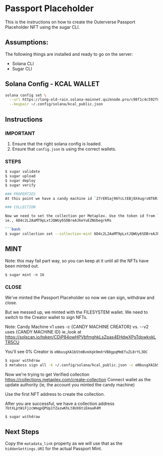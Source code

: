 # Passport Placeholder

This is the instructions on how to create the Outerverse Passport Placeholder NFT
using the sugar CLI.

## Assumptions:
The following things are installed and ready to go on the server:
- Solana CLI
- Sugar CLI

## Solana Config - KCAL WALLET

```bash
solana config set \
  --url https://long-old-rain.solana-mainnet.quiknode.pro/c98f1c4c592f8fa10569d624c807bf2dbc0ec790/ \
  --keypair ~/.config/solana/kcal_public.json
```

## Instructions

### IMPORTANT
1. Ensure that the right solana config is loaded.
1. Ensure that `config.json` is using the correct wallets.

### STEPS

```bash
$ sugar validate
$ sugar upload
$ sugar deploy
$ sugar verify

### PROPERTIES
At this point we have a candy machine id `27rERSaj96YcLtEBj8X4ugrsNT6Ricuk71ZECHdcKwN9` 

### COLLECTION

Now we need to set the collection per Metaplex. Use the token id from `art_storm_collection`
ie., 6D4c2L2AaMT9pLxtJQWUy6SDBreAJkeYuEZNUbegrkMs

```bash
$ sugar collection set --collection-mint 6D4c2L2AaMT9pLxtJQWUy6SDBreAJkeYuEZNUbegrkMs
```

## MINT

Note: this may fail part way, so you can keep at it until all the NFTs have been minted out.
```
$ sugar mint -n 16
```

### CLOSE

We've minted the Passport Placeholder so now we can sign, withdraw and close.

But we messed up, we minted with the FILESYSTEM wallet.  We need to switch to the Creator wallet to sign NFTs.

Note: Candy Machine v1 uses -c {CANDY MACHINE CREATOR} vs. --v2 uses {CANDY MACHINE ID}
ie.,look at https://solscan.io/token/CDjP84owHPVbfmghkLsZpas4EHdwXPsTdswkxkLTR5CU

You'll see 0% Creator is `eNbusgXA1bStmBvmXqk9mdrVB8gpqMmEfuZL8rYL3DC`

```bash
$ sguar withdraw
$ metaboss sign all -k ~/.config/solana/kcal_public.json -c eNbusgXA1bStmBvmXqk9mdrVB8gpqMmEfuZL8rYL3DC -l debug -r https://solana-api.projectserum.com

```

Now we're trying to get Verified collection
https://collections.metaplex.com/create-collection
Connect wallet as the update authority (ie, the account you minted the candy machine)

Use the first NFT address to create the collection.

After you are successful, we have a collection address `7btXLptWiFjzcWmqpQPUp1YZazwKhLt8UX6tiEmaaR4M`


```bash
$ sugar withdraw
```

## Next Steps

Copy the `matadata_link` property as we will use that as the `hiddenSettings.URI` for the actual Passport Mint.
